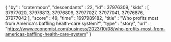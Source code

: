 {
  "by" : "cratermoon",
  "descendants" : 22,
  "id" : 37976309,
  "kids" : [ 37977020, 37976813, 37976809, 37977027, 37977041, 37976876, 37977042 ],
  "score" : 49,
  "time" : 1697989182,
  "title" : "Who profits most from America's baffling health-care system?",
  "type" : "story",
  "url" : "https://www.economist.com/business/2023/10/08/who-profits-most-from-americas-baffling-health-care-system"
}
